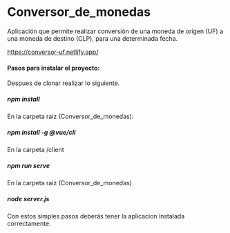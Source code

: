 # Conversor_de_monedas
Aplicación que permite realizar conversión de una moneda de origen (UF) a una moneda de destino (CLP), para una determinada fecha.

https://conversor-uf.netlify.app/

#### Pasos para instalar el proyecto:
Despues de clonar realizar lo siguiente.

##### npm install

En la carpeta raiz (Conversor_de_monedas):

##### npm install -g @vue/cli

En la carpeta /client

##### npm run serve

En la carpeta raiz (Conversor_de_monedas)

##### node server.js


Con estos simples pasos deberás tener la aplicacion instalada correctamente. 
